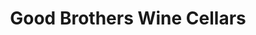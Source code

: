 ---
title: "Good Brothers Wine Cellars"
url: /edinburgh/good-brothers-wine-cellars/
shop: Spirituosen
---